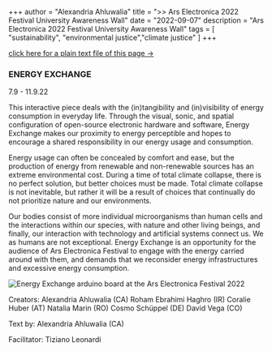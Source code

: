 +++
author = "Alexandria Ahluwalia"
title = ">> Ars Electronica 2022 Festival University Awareness Wall"
date = "2022-09-07"
description = "Ars Electronica 2022 Festival University Awareness Wall"
tags = [
    "sustainability",
    "environmental justice","climate justice"
]
+++

<a href="https://lexahl.github.io/maie/txt/ars.txt" target="_blank">click here for a plain text file of this page →</a>

### ENERGY EXCHANGE

7.9 - 11.9.22
 
This interactive piece deals with the (in)tangibility and (in)visibility of energy consumption in everyday life. Through the visual, sonic, and spatial configuration of open-source electronic hardware and software, Energy Exchange makes our proximity to energy perceptible and hopes to encourage a shared responsibility in our energy usage and consumption.

Energy usage can often be concealed by comfort and ease, but the production of energy from renewable and non-renewable sources has an extreme environmental cost. During a time of total climate collapse, there is no perfect solution, but better choices must be made. Total climate collapse is not inevitable, but rather it will be a result of choices that continually do not prioritize nature and our environments. 

Our bodies consist of more individual microorganisms than human cells and the interactions within our species, with nature and other living beings, and finally, our interaction with technology and artificial systems connect us. We as humans are not exceptional. Energy Exchange is an opportunity for the audience of Ars Electronica Festival to engage with the energy carried around with them, and demands that we reconsider energy infrastructures and excessive energy consumption.


![Energy Exchange arduino board at the Ars Electronica Festival 2022](https://lexahl.github.io/maie/img/energyexchange.png "Energy Exchange at the Ars Electronica Festival 2022")


Creators:
Alexandria Ahluwalia (CA)
Roham Ebrahimi Haghro (IR)
Coralie Huber (AT)
Natalia Marin (RO)
Cosmo Schüppel (DE)
David Vega (CO)

Text by: Alexandria Ahluwalia (CA)

Facilitator: Tiziano Leonardi 